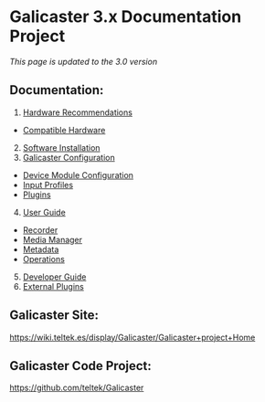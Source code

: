 Galicaster 3.x Documentation Project
==================================

*This page is updated to the 3.0 version*

Documentation:
--------------

1. [Hardware Recommendations](HardwareRecommendations.md)
  * [Compatible Hardware](HardwareRecommendations/CompatibleHardware.md)
2. [Software Installation](SoftwareInstallation.md)
3. [Galicaster Configuration](GalicasterConfiguration.md)
  * [Device Module Configuration](GalicasterConfiguration/DeviceModuleConfiguration.md)
  * [Input Profiles](GalicasterConfiguration/InputProfiles.md)
  * [Plugins](GalicasterConfiguration/Plugins.md)
4. [User Guide](UserGuide.md)
  * [Recorder](UserGuide/Recorder.md)
  * [Media Manager](UserGuide/MediaManager.md)
  * [Metadata](UserGuide/Metadata.md)
  * [Operations](UserGuide/Operations.md)
5. [Developer Guide](DeveloperGuide.md)
6. [External Plugins](ExternalPluginsList.md)

Galicaster Site:
------------------
https://wiki.teltek.es/display/Galicaster/Galicaster+project+Home

Galicaster Code Project:
--------------------------
https://github.com/teltek/Galicaster

